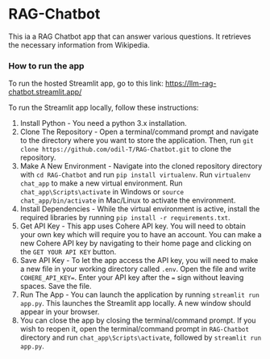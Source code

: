 # RAG-Chatbot

This ia a RAG Chatbot app that can answer various questions. It retrieves the necessary information from Wikipedia.

### How to run the app
To run the hosted Streamlit app, go to this link: https://llm-rag-chatbot.streamlit.app/

To run the Streamlit app locally, follow these instructions:

1. Install Python - You need a python 3.x installation.
2. Clone The Repository - Open a terminal/command prompt and navigate to the directory where you want to store the application. Then, run `git clone https://github.com/odil-T/RAG-Chatbot.git` to clone the repository.
3. Make A New Environment - Navigate into the cloned repository directory with `cd RAG-Chatbot` and run `pip install virtualenv`. Run `virtualenv chat_app` to make a new virtual environment. Run `chat_app\Scripts\activate` in Windows or `source chat_app/bin/activate` in Mac/Linux to activate the environment.
5. Install Dependencies - While the virtual environment is active, install the required libraries by running `pip install -r requirements.txt`.
6. Get API Key - This app uses Cohere API key. You will need to obtain your own key which will require you to have an account. You can make a new Cohere API key by navigating to their home page and clicking on the `GET YOUR API KEY` button.
7. Save API Key - To let the app access the API key, you will need to make a new file in your working directory called `.env`. Open the file and write `COHERE_API_KEY=`. Enter your API key after the `=` sign without leaving spaces. Save the file.
8. Run The App - You can launch the application by running `streamlit run app.py`. This launches the Streamlit app locally. A new window should appear in your browser.
9. You can close the app by closing the terminal/command prompt. If you wish to reopen it, open the terminal/command prompt in `RAG-Chatbot` directory and run `chat_app\Scripts\activate`, followed by `streamlit run app.py`. 
